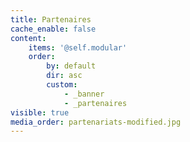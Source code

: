 ```yaml
---
title: Partenaires
cache_enable: false
content:
    items: '@self.modular'
    order:
        by: default
        dir: asc
        custom:
            - _banner
            - _partenaires
visible: true
media_order: partenariats-modified.jpg
---
```


